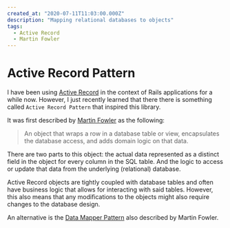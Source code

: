 ```yaml
---
created_at: "2020-07-11T11:03:00.000Z"
description: "Mapping relational databases to objects"
tags:
  - Active Record
  - Martin Fowler
---
```


# Active Record Pattern

I have been using [Active Record](https://guides.rubyonrails.org/active_record_basics.html) in the context of Rails applications for a while now. However, I just recently learned that there there is something called `Active Record Pattern` that inspired this library.

It was first described by [Martin Fowler](https://www.martinfowler.com/eaaCatalog/activeRecord.html) as the following:

> An object that wraps a row in a database table or view, encapsulates the database access, and adds domain logic on that data.

There are two parts to this object: the actual data represented as a distinct field in the object for every column in the SQL table. And the logic to access or update that data from the underlying (relational) database.

Active Record objects are tightly coupled with database tables and often have business logic that allows for interacting with said tables. However, this also means that any modifications to the objects might also require changes to the database design.

An alternative is the [Data Mapper Pattern](`https://martinfowler.com/eaaCatalog/dataMapper.html`) also described by Martin Fowler.
